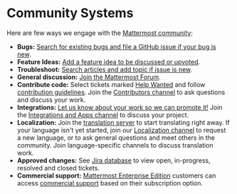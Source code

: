 # Community Systems

Here are few ways we engage with the [Mattermost community](https://mattermost.com/community/):

* **Bugs:** [Search for existing bugs and file a GitHub issue if your bug is new](https://handbook.mattermost.com/contributors/contributors/ways-to-contribute/). 
* **Feature Ideas:** [Add a feature idea to be discussed or upvoted](https://handbook.mattermost.com/contributors/contributors/ways-to-contribute).
* **Troubleshoot:** [Search articles and add topic if issue is new](https://forum.mattermost.com/t/how-to-use-the-troubleshooting-forum/).
* **General discussion:** [Join the Mattermost Forum](https://forum.mattermost.com/t/welcome-to-the-mattermost-general-forum/). 
* **Contribute code:** Select tickets marked [Help Wanted](https://mattermost.com/pl/help-wanted-mattermost-server) and follow [contribution guidelines](https://developers.mattermost.com/contribute/getting-started/). Join the [Contributors channel](https://community.mattermost.com/core/channels/tickets) to ask questions and discuss your work. 
* **Integrations:** [Let us know about your work so we can promote it!](https://www.mattermost.org/share-your-mattermost-projects/) Join the [Integrations and Apps channel](https://community.mattermost.com/core/channels/integrations) to discuss your project. 
* **Localization:** Join the [translation server](http://translate.mattermost.com/projects/mattermost/) to start translating right away. If your language isn't yet started, join our [Localization channel](https://community.mattermost.com/core/channels/localization) to request a new language, or to ask general questions and meet others in the community. Join language-specific channels to discuss translation work. 
* **Approved changes:** See [Jira database](https://mattermost.atlassian.net/secure/Dashboard.jspa) to view open, in-progress, resolved and closed tickets. 
* **Commercial support:** [Mattermost Enterprise Edition](https://mattermost.com/pricing/) customers can access [commercial support](https://mattermost.com/support/) based on their subscription option.

